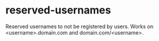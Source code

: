 # reserved-usernames
Reserved usernames to not be registered by users. Works on &lt;username>.domain.com and domain.com/&lt;username>.
